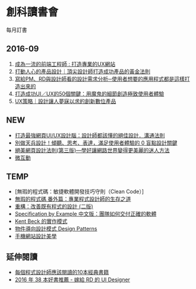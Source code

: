 # 創科讀書會

每月訂書

## 2016-09

1. [成為一流的前端工程師 : 打造專業的UX網站](http://www.tenlong.com.tw/items/986434112X?item_id=1014646)
2. [打動人心的產品設計｜頂尖設計師打造成功產品的黃金法則](http://www.tenlong.com.tw/items/9864761137?item_id=1022953)
3. [寫給PM、RD與設計師看的設計需求分析─使用者想要的應用程式都是這樣打造出來的](http://www.tenlong.com.tw/items/9572245791?item_id=1023051)
4. [打造成功UI／UX的50個關鍵：用魔鬼的細節創造極致使用者體驗](http://www.tenlong.com.tw/items/986434143X?item_id=1022946)
5. [UX策略｜設計讓人夢寐以求的創新數位產品](http://www.tenlong.com.tw/items/9864761420?item_id=1022881)

## NEW

* [打造最強網頁UI/UX設計腦：設計師都該懂的絕佳設計．溝通法則](http://www.books.com.tw/products/0010723121)
* [別做天兵設計！傾聽、思考、表達，滿足使用者體驗的 0 盲點設計關鍵](http://www.tenlong.com.tw/items/9865751763?item_id=1005446)
* [絕美網頁設計法則(第三版)—學好讓網路世界變得更美麗的迷人方法](http://www.tenlong.com.tw/items/9863475289?item_id=1000594)
* [微互動](http://www.books.com.tw/products/0010625902)

## TEMP

* [無瑕的程式碼：敏捷軟體開發技巧守則（Clean Code）]
* [無瑕的程式碼 番外篇：專業程式設計師的生存之道](https://www.tenlong.com.tw/events/106)
* [重構：改善既有程式的設計 (二版)](http://www.books.com.tw/products/0010411649)
* [Specification by Example 中文版：團隊如何交付正確的軟體](http://www.tenlong.com.tw/items/9862019484)
* [Kent Beck 的實作模式](http://www.tenlong.com.tw/items/9862018089?item_id=886065)
* [物件導向設計模式 Design Patterns](http://www.tenlong.com.tw/items/9572054112?item_id=997944)
* [手機網站設計美學](http://www.tenlong.com.tw/items/9863121878?item_id=889242)

## 延伸閱讀

* [每個程式設計師應該閱讀的10本經典書籍](https://read01.com/zPy7Q4.html)
* [2016 年 38 本好書推薦 - 嫁給 RD 的 UI Designer](http://blog.akanelee.me/2016/09/08/2016-book-list/)
